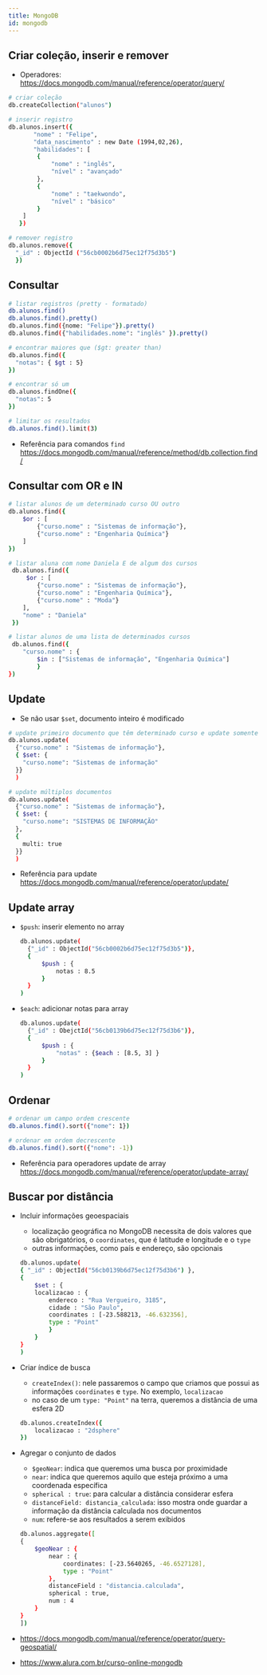 ```yaml
---
title: MongoDB
id: mongodb
---
```


## Criar coleção, inserir e remover

- Operadores: https://docs.mongodb.com/manual/reference/operator/query/

```bash
# criar coleção
db.createCollection("alunos")

# inserir registro
db.alunos.insert({
       "nome" : "Felipe",
       "data_nascimento" : new Date (1994,02,26),
       "habilidades": [
        {
            "nome" : "inglês",
            "nível" : "avançado"
        },
        {
            "nome" : "taekwondo",
            "nível" : "básico"
        }
    ]
   })

# remover registro
db.alunos.remove({
  "_id" : ObjectId ("56cb0002b6d75ec12f75d3b5")
  })

```

## Consultar

```bash
# listar registros (pretty - formatado)
db.alunos.find()
db.alunos.find().pretty()
db.alunos.find({nome: "Felipe"}).pretty()
db.alunos.find({"habilidades.nome": "inglês" }).pretty()
```

```bash
# encontrar maiores que ($gt: greater than)
db.alunos.find({
  "notas": { $gt : 5}
})
```
```bash
# encontrar só um
db.alunos.findOne({
  "notas": 5
})

# limitar os resultados
db.alunos.find().limit(3)

```

- Referência para comandos `find`
  https://docs.mongodb.com/manual/reference/method/db.collection.find/

## Consultar com OR e IN

```bash
# listar alunos de um determinado curso OU outro
db.alunos.find({
    $or : [
        {"curso.nome" : "Sistemas de informação"},
        {"curso.nome" : "Engenharia Química"}
    ]
})

# listar aluna com nome Daniela E de algum dos cursos
 db.alunos.find({
     $or : [
        {"curso.nome" : "Sistemas de informação"},
        {"curso.nome" : "Engenharia Química"},
        {"curso.nome" : "Moda"}
    ],
    "nome" : "Daniela"
 })

# listar alunos de uma lista de determinados cursos
 db.alunos.find({
    "curso.nome" : {
        $in : ["Sistemas de informação", "Engenharia Química"]
        }
})
```

## Update

- Se não usar `$set`, documento inteiro é modificado

```bash
# update primeiro documento que têm determinado curso e update somente o campo curso
db.alunos.update(
  {"curso.nome" : "Sistemas de informação"},
  { $set: {
    "curso.nome": "Sistemas de informação"
  }}
  )

# update múltiplos documentos
db.alunos.update(
  {"curso.nome" : "Sistemas de informação"},
  { $set: {
    "curso.nome": "SISTEMAS DE INFORMAÇÃO"
  },
  {
    multi: true
  }}
  )
```

- Referência para update
  https://docs.mongodb.com/manual/reference/operator/update/

## Update array

- `$push`: inserir elemento no array
  ```bash
  db.alunos.update(
    {"_id" : ObjectId("56cb0002b6d75ec12f75d3b5")},
    {
        $push : {
            notas : 8.5
        }
    }
  )
  ```
  
- `$each`: adicionar notas para array
  ```bash
  db.alunos.update(
    {"_id" : ObejctId("56cb0139b6d75ec12f75d3b6")},
    {
        $push : {
            "notas" : {$each : [8.5, 3] }
        }
    }
  )
  ```

## Ordenar

  ```bash
  # ordenar um campo ordem crescente
  db.alunos.find().sort({"nome": 1})
  
  # ordenar em ordem decrescente
  db.alunos.find().sort({"nome": -1})
  ```


- Referência para operadores update de array
https://docs.mongodb.com/manual/reference/operator/update-array/

## Buscar por distância

- Incluir informações geoespaciais
  -  localização geográfica no MongoDB necessita de dois valores que são obrigatórios, o `coordinates`, que é latitude e longitude e o `type`
  -  outras informações, como país e endereço, são opcionais
  
  ```bash
  db.alunos.update(
  { "_id" : ObjectId("56cb0139b6d75ec12f75d3b6") },
  {
      $set : {
      localizacao : {
          endereco : "Rua Vergueiro, 3185",
          cidade : "São Paulo",
          coordinates : [-23.588213, -46.632356],
          type : "Point"
          }
      }
  }
  )
  ```

- Criar índice de busca
  - `createIndex()`: nele passaremos o campo que criamos que possui as informações `coordinates` e `type`. No exemplo, `localizacao`
  - no caso de um `type: "Point"` na terra, queremos a distância de uma esfera 2D
  
  ```bash
  db.alunos.createIndex({
      localizacao : "2dsphere"
  })
  ```

- Agregar o conjunto de dados
  - `$geoNear`: indica que queremos uma busca por proximidade
  - `near`: indica que queremos aquilo que esteja próximo a uma coordenada específica
  - `spherical : true`: para calcular a distância considerar esfera
  - `distanceField: distancia_calculada`: isso mostra onde guardar a informação da distância calculada nos documentos
  - `num`: refere-se aos resultados a serem exibidos
  
  ```bash
  db.alunos.aggregate([
  {
      $geoNear : {
          near : {
              coordinates: [-23.5640265, -46.6527128],
              type : "Point"
          },
          distanceField : "distancia.calculada",
          spherical : true,
          num : 4
      }
  }
  ])
  ```

- https://docs.mongodb.com/manual/reference/operator/query-geospatial/
- https://www.alura.com.br/curso-online-mongodb